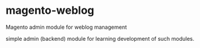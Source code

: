 magento-weblog
==============

Magento admin module for weblog management

simple admin (backend) module for learning development of such modules.
